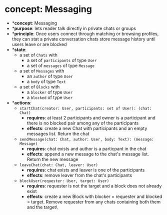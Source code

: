 # concept: Messaging
* ***concept**: Messaging
* ***purpose**: lets reader talk directly in private chats or groups
* ***principle**: Once users connect through matching or browsing profiles, they can stat a private conversation chats store message history until users leave or are blocked
* ***state**:
  * a set of `Chats` with
    * a set of `participants` of type `User`
    * a set of `messages` of type `Message`
  * a set of `Messages` with
    * an `author` of type `User`
    * a `body` of type `Text`
  * a set of `Blocks` with
    * a `blocker` of type `User`
    * a `blocked` of type `User`
* ***actions**:
  * `startChat(creator: User, participants: set of User): (chat: Chat)`
    * **requires**: at least 2 participants and owner is a participant and there is no blocked pair among any of the participants
    * **effects**: create a new Chat with participants and an empty messages list. Return the chat
  * `sendMessage(chat: Chat, author: User, body: Text): (message: Message)`
    * **requires**: chat exists and author is a particpant in the chat
    * **effects**: append a new message to the chat's message list. Return the new message
  * `leaveChat(chat: Chat, leaver: User)`
    * **requires**: chat exists and leaver is one of the participants
    * **effects**: remove leaver from the chat's participants
  * `blockUser(requester: User, target: User)`
    * **requires**: requester is not the target and a block does not already exist
    * **effects**: create a new Block with blocker = requester and blocked = target. Remove requester from any chats containing both them and the target\